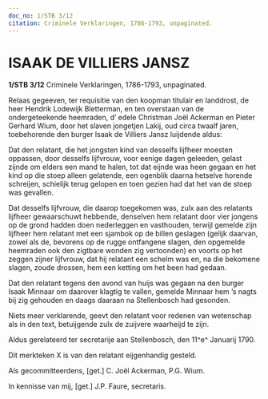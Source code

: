 ```yaml
---
doc_no: 1/STB 3/12
citation: Criminele Verklaringen, 1786-1793, unpaginated.
---
```


# ISAAK DE VILLIERS JANSZ

**1/STB 3/12** Criminele Verklaringen, 1786-1793, unpaginated.

Relaas gegeeven, ter requisitie van den koopman titulair en landdrost, de heer Hendrik Lodewijk Bletterman, en ten overstaan van de ondergeteekende heemraden, d’ edele Christman Joël Ackerman en Pieter Gerhard Wium, door het slaven jongetjen Lakij, oud circa twaalf jaren, toebehorende den burger Isaak de Villiers Jansz luijdende aldus:

Dat den relatant, die het jongsten kind van desselfs lijfheer moesten oppassen, door desselfs lijfvrouw, voor eenige dagen geleeden, gelast zijnde om elders een mand te halen, tot dat eijnde was heen gegaan en het kind op die stoep alleen gelatende, een ogenblik daarna hetselve horende schreijen, schielijk terug gelopen en toen gezien had dat het van de stoep was gevallen.

Dat desselfs lijfvrouw, die daarop toegekomen was, zulx aan des relatants lijfheer gewaarschuwt hebbende, denselven hem relatant door vier jongens op de grond hadden doen nederleggen en vasthouden, terwijl gemelde zijn lijfheer hem relatant met een sjambok op de billen geslagen (gelijk daarvan, zowel als de, bevorens op de rugge ontfangene slagen, den opgemelde heemraden ook den zigtbare wonden zig vertoonden) en voorts op het zeggen zijner lijfvrouw, dat hij relatant een schelm was en, na die bekomene slagen, zoude drossen, hem een ketting om het been had gedaan.

Dat den relatant tegens den avond van huijs was gegaan na den burger Isaak Minnaar om daarover klagtig te vallen, gemelde Minnaar hem ’s nagts bij zig gehouden en daags daaraan na Stellenbosch had gesonden.

Niets meer verklarende, geevt den relatant voor redenen van wetenschap als in den text, betuijgende zulx de zuijvere waarheijd te zijn.

Aldus gerelateerd ter secretarije aan Stellenbosch, den 11^e^ Januarij 1790.

Dit merkteken X is van den relatant eijgenhandig gesteld.

Als gecommitteerdens, \[get.\] C. Joël Ackerman, P.G. Wium.

In kennisse van mij, \[get.\] J.P. Faure, secretaris.